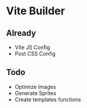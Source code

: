 # Vite Builder

## Already
- Vite JS Config
- Post CSS Config

## Todo
- Optimize Images
- Generate Sprites
- Create templates functions